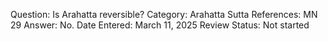 Question: Is Arahatta reversible?
Category: Arahatta
Sutta References: MN 29
Answer: No.
Date Entered: March 11, 2025
Review Status: Not started